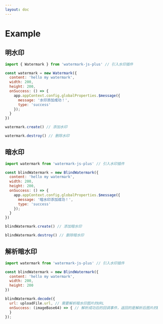 ```yaml
---
layout: doc
---
```

# Example

<script setup lang="ts">
import VPButton from 'vitepress/dist/client/theme-default/components/VPButton.vue';
import { Plus } from '@element-plus/icons-vue';
import { ref, getCurrentInstance } from 'vue';
import { Watermark, BlindWatermark } from '../../src';

const decodeBlindImage = ref('');
const app = getCurrentInstance();
const watermark = new Watermark({
  contentType: 'multi-line-text',
  content: 'hello my watermark watermark',
  width: 200,
  height: 200,
  onSuccess: () => {
    app.appContext.config.globalProperties.$message({
      message: '水印添加成功！',
      type: 'success'
    });
  }
});
const handleAddWatermark = () => {
  watermark.create();
};
const handleRemoveWatermark = () => {
  watermark.destroy();
};
const blindWatermark = new BlindWatermark({
  content: 'hello my watermark',
  width: 200,
  height: 200,
  onSuccess: () => {
    app.appContext.config.globalProperties.$message({
      message: '暗水印添加成功！',
      type: 'success'
    });
  }
});
const handleAddBlindWatermark = () => {
  blindWatermark.create();
};
const handleRemoveBlindWatermark = () => {
  blindWatermark.destroy();
};
const handleSuccess = (uploadFile) => {
  blindWatermark.decode({
    url: uploadFile.url,
    onSuccess: (imageBase64) => {
      decodeBlindImage.value = imageBase64
    }
  });
}
</script>

## 明水印

```js
import { Watermark } from 'watermark-js-plus' // 引入水印插件

const watermark = new Watermark({
  content: 'hello my watermark',
  width: 200,
  height: 200,
  onSuccess: () => {
    app.appContext.config.globalProperties.$message({
      message: '水印添加成功！',
      type: 'success'
    });
  }
})

watermark.create() // 添加水印

watermark.destroy() // 删除水印
```
<el-space>
  <VPButton text="添加水印" @click="handleAddWatermark"></VPButton>
  <VPButton text="删除水印" @click="handleRemoveWatermark"></VPButton>
</el-space>

## 暗水印

```js
import watermark from 'watermark-js-plus' // 引入水印插件

const blindWatermark = new BlindWatermark({
  content: 'hello my watermark',
  width: 200,
  height: 200,
  onSuccess: () => {
    app.appContext.config.globalProperties.$message({
      message: '暗水印添加成功！',
      type: 'success'
    });
  }
})

blindWatermark.create() // 添加暗水印

blindWatermark.destroy() // 删除暗水印
```
<el-space>
  <VPButton text="添加暗水印" @click="handleAddBlindWatermark"></VPButton>
  <VPButton text="删除水印" @click="handleRemoveBlindWatermark"></VPButton>
</el-space>

## 解析暗水印

```js
import watermark from 'watermark-js-plus' // 引入水印插件

const blindWatermark = new BlindWatermark({
  content: 'hello my watermark',
  width: 200,
  height: 200
})

blindWatermark.decode({
  url: uploadFile.url, // 需要解析暗水印图片的URL
  onSuccess: (imageBase64) => { // 解析成功后的回调事件，返回的是解析后图片的base64
  }
});
```

<div>
  <el-upload
    list-type="picture-card"
    accept="image/*"
    :auto-upload="false"
    :show-file-list="false"
    :on-change="handleSuccess"
  >
    <el-icon><Plus /></el-icon>
  </el-upload>

[//]: # (  <div style="position: relative;">)

[//]: # (    <div style="position: absolute;top:0;bottom: 0;left: 0;right: 0;mix-blend-mode: color-burn;background: #000;"></div>)

[//]: # (    <img width="200" src="http://upic-service.test.upcdn.net/uPic/iShot_2022-11-23_11.21.45-EzzUDS.png" alt="">)

[//]: # (  </div>)
  <el-image
    v-if="decodeBlindImage"
    style="width: 400px; height: 400px;margin-top: 20px;"
    :src="decodeBlindImage"
    :preview-src-list="[decodeBlindImage]"
    fit="cover"
  />
</div>
